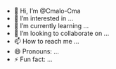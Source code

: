 - 👋 Hi, I’m @Cmalo-Cma
- 👀 I’m interested in ...
- 🌱 I’m currently learning ...
- 💞️ I’m looking to collaborate on ...
- 📫 How to reach me ...
- 😄 Pronouns: ...
- ⚡ Fun fact: ...

<!---
Cmalo-Cma/Cmalo-Cma is a ✨ special ✨ repository because its `README.md` (this file) appears on your GitHub profile.
You can click the Preview link to take a look at your changes.
--->
